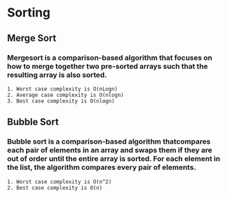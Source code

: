 # Sorting
## Merge Sort
### Mergesort is a comparison-based algorithm that focuses on how to merge together two pre-sorted arrays such that the resulting array is also sorted.
	1. Worst case complexity is O(nLogn)
	2. Average case complexity is O(nlogn)
	3. Best case complexity is O(nlogn)

## Bubble Sort
### Bubble sort is a comparison​-based algorithm thatcompares each pair of elements in an array and swaps them if they are out of order until the entire array is sorted. For each element in the list, the algorithm compares every pair of elements.
	1. Worst case complexity is O(n^2)
	2. Best case complexity is O(n)	